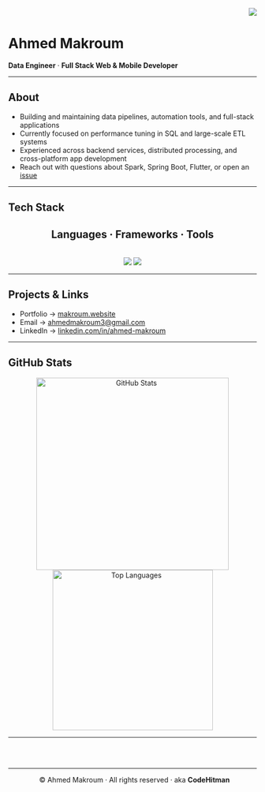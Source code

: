 <!-- Profile visitor badge -->
<p align="right">
  <img src="https://visitor-badge.laobi.icu/badge?page_id=ahmedmakroum.ahmedmakroum" />
</p>

# Ahmed Makroum

**Data Engineer** · **Full Stack Web & Mobile Developer**

---

## About

- Building and maintaining data pipelines, automation tools, and full-stack applications  
- Currently focused on performance tuning in SQL and large-scale ETL systems  
- Experienced across backend services, distributed processing, and cross-platform app development  
- Reach out with questions about Spark, Spring Boot, Flutter, or open an [issue](https://github.com/ahmedmakroum/ahmedmakroum/issues)

---

## Tech Stack

<h2 align="center"> Languages · Frameworks · Tools </h2>
<br/>
<div align="center">
    <img src="https://skillicons.dev/icons?i=github,git,supabase,androidstudio,firebase,gcp,aws,azure,linux,docker,kubernetes" />
    <img src="https://skillicons.dev/icons?i=react,nextjs,spring,flutter,unity,java,python,c,scala,sqlite,cassandra,postgresql" /><br>
</div>

---

## Projects & Links

- Portfolio → [makroum.website](https://www.makroum.website)  
- Email → [ahmedmakroum3@gmail.com](mailto:ahmedmakroum3@gmail.com)  
- LinkedIn → [linkedin.com/in/ahmed-makroum](https://www.linkedin.com/in/ahmed-makroum/)

---

## GitHub Stats

<div align="center">
  <img width=390 src="https://github-readme-stats-salesp07.vercel.app/api?username=ahmedmakroum&count_private=true&show_icons=true&theme=react&rank_icon=github&border_radius=10" alt="GitHub Stats" />
  <br/>
  <img width=325 align="center" src="https://github-readme-stats-salesp07.vercel.app/api/top-langs/?username=ahmedmakroum&hide=HTML&langs_count=8&layout=compact&theme=react&border_radius=10&size_weight=0.5&count_weight=0.5&exclude_repo=github-readme-stats" alt="Top Languages" />
</div>

---

<br/><br/>

---

<p align="center" style="font-size: 14px;">
  &nbsp; &copy; Ahmed Makroum · All rights reserved · aka
  <a href="https://x.com/agent47_dev" style="color: inherit; text-decoration: none;"><strong>CodeHitman</strong></a>
</p>
